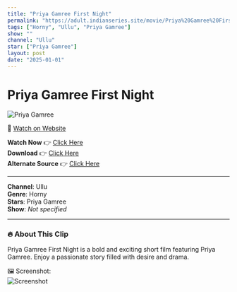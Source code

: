 ```yaml
---
title: "Priya Gamree First Night"
permalink: "https://adult.indianseries.site/movie/Priya%20Gamree%20First%20Night"
tags: ["Horny", "Ullu", "Priya Gamree"]
show: ""
channel: "Ullu"
star: ["Priya Gamree"]
layout: post
date: "2025-01-01"
---
```


# Priya Gamree First Night

![Priya Gamree](https://shorts.desisins.com/wp-content/uploads/2023/05/Priya-Gamree-First-Night-Ullu-TellyPlay.com_.jpg)

🔗 [Watch on Website](https://adult.indianseries.site/movie/Priya%20Gamree%20First%20Night)

**Watch Now** 👉 [Click Here](https://adult.indianseries.site/movie/Priya%20Gamree%20First%20Night)  
**Download** 👉 [Click Here](https://adult.indianseries.site/movie/Priya%20Gamree%20First%20Night)  
**Alternate Source** 👉 [Click Here](https://adult.indianseries.site/movie/Priya%20Gamree%20First%20Night)

---

**Channel**: Ullu  
**Genre**: Horny  
**Stars**: Priya Gamree  
**Show**: *Not specified*

---

### 🔥 About This Clip

Priya Gamree First Night is a bold and exciting short film featuring Priya Gamree. Enjoy a passionate story filled with desire and drama.
 
🖼️ Screenshot:  
![Screenshot](https://shorts.desisins.com/wp-content/uploads/2023/05/Priya-Gamree-First-Night-Ullu-TellyPlay.com_.jpg)
